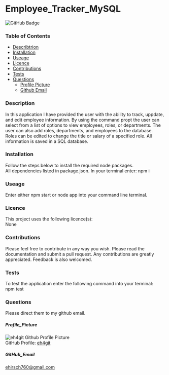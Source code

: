 # Employee_Tracker_MySQL

![GitHub Badge](https://img.shields.io/badge/License-None-blue.svg)
### Table of Contents
* [Describtrion](#Describtrion)
* [Installation](#Installation)
* [Useage](#Useage)
* [Licence](#Licence)
* [Contributions](#Contributions)
* [Tests](#Tests)
* [Questions](#Questions)
  * [Profile Picture](#Profile_Picture)
  * [Github Email](#Github_Email)
### Description
In this application I have provided the user with the ability to track, uppdate, and edit employee information. By using the command propt the user can select from a list of options to view employees, roles, or departments. The user can also add roles, departments, and employees to the database. Roles can be edited to change the title or salary of a specified role. All information is saved in a SQL database.
### Installation
Follow the steps below to install the required node packages.<br>
All dependencies listed in package.json. In your terminal enter: npm i
### Useage
Enter either npm start or node app into your command line terminal.
### Licence
This project uses the following licence(s):<br>
None
### Contributions
Please feel free to contribute in any way you wish. Please read the documentation and submit a pull request. Any contributions are greatly appreciated. Feedback is also welcomed.
### Tests
To test the application enter the following command into your terminal:<br>
npm test
### Questions
Please direct them to my github email.
##### Profile_Picture
![eh4git Github Profile Picture](https://github.com/eh4git.png?size=200)<br>
GitHub Profile: [eh4git](http://github.com/eh4git)
##### GitHub_Email
ehirsch760@gmail.com
